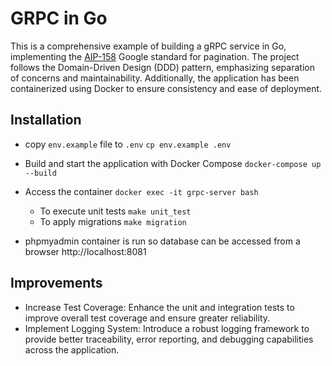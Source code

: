 # GRPC in Go
This is a comprehensive example of building a gRPC service in Go, implementing the 
[AIP-158](https://google.aip.dev/158) Google standard for pagination. 
The project follows the Domain-Driven Design (DDD) pattern, emphasizing separation of concerns and maintainability. 
Additionally, the application has been containerized using Docker to ensure consistency and ease of deployment.

## Installation

* copy `env.example` file to `.env` `cp env.example .env`
* Build and start the application with Docker Compose `docker-compose up --build`
* Access the container `docker exec -it grpc-server bash` 
  * To execute unit tests `make unit_test`
  * To apply migrations `make migration`

* phpmyadmin container is run so database can be accessed from a browser http://localhost:8081

## Improvements
* Increase Test Coverage: Enhance the unit and integration tests to improve overall test coverage and ensure greater reliability.
* Implement Logging System: Introduce a robust logging framework to provide better traceability, 
error reporting, and debugging capabilities across the application.